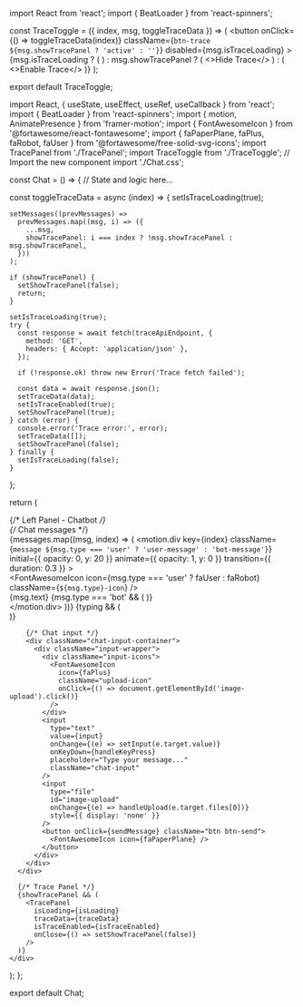 import React from 'react';
import { BeatLoader } from 'react-spinners';

const TraceToggle = ({ index, msg, toggleTraceData }) => (
  <span className="trace-button-container">
    <button
      onClick={() => toggleTraceData(index)}
      className={`btn-trace ${msg.showTracePanel ? 'active' : ''}`}
      disabled={msg.isTraceLoading}
    >
      {msg.isTraceLoading ? (
        <BeatLoader color="#fff" size={10} />
      ) : msg.showTracePanel ? (
        <>Hide Trace</>
      ) : (
        <>Enable Trace</>
      )}
    </button>
  </span>
);

export default TraceToggle;



import React, { useState, useEffect, useRef, useCallback } from 'react';
import { BeatLoader } from 'react-spinners';
import { motion, AnimatePresence } from 'framer-motion';
import { FontAwesomeIcon } from '@fortawesome/react-fontawesome';
import { faPaperPlane, faPlus, faRobot, faUser } from '@fortawesome/free-solid-svg-icons';
import TracePanel from './TracePanel';
import TraceToggle from './TraceToggle'; // Import the new component
import './Chat.css';

const Chat = () => {
  // State and logic here...

  const toggleTraceData = async (index) => {
    setIsTraceLoading(true);

    setMessages((prevMessages) =>
      prevMessages.map((msg, i) => ({
        ...msg,
        showTracePanel: i === index ? !msg.showTracePanel : msg.showTracePanel,
      }))
    );

    if (showTracePanel) {
      setShowTracePanel(false);
      return;
    }

    setIsTraceLoading(true);
    try {
      const response = await fetch(traceApiEndpoint, {
        method: 'GET',
        headers: { Accept: 'application/json' },
      });

      if (!response.ok) throw new Error('Trace fetch failed');

      const data = await response.json();
      setTraceData(data);
      setIsTraceEnabled(true);
      setShowTracePanel(true);
    } catch (error) {
      console.error('Trace error:', error);
      setTraceData([]);
      setShowTracePanel(false);
    } finally {
      setIsTraceLoading(false);
    }
  };

  return (
    <div className="chat-wrapper">
      {/* Left Panel - Chatbot */}
      <div className="chatbot-panel">
        {/* Chat messages */}
        <div className="chat-messages">
          <AnimatePresence>
            {messages.map((msg, index) => (
              <motion.div
                key={index}
                className={`message ${msg.type === 'user' ? 'user-message' : 'bot-message'}`}
                initial={{ opacity: 0, y: 20 }}
                animate={{ opacity: 1, y: 0 }}
                transition={{ duration: 0.3 }}
              >
                <div className="message-icon">
                  <FontAwesomeIcon icon={msg.type === 'user' ? faUser : faRobot} className={`${msg.type}-icon`} />
                </div>
                <div className="message-text">
                  {msg.text}
                  {msg.type === 'bot' && (
                    <TraceToggle 
                      index={index} 
                      msg={msg} 
                      toggleTraceData={toggleTraceData} 
                    />
                  )}
                </div>
              </motion.div>
            ))}
          </AnimatePresence>
          {typing && (
            <div className="typing-indicator">
              <BeatLoader color="#785ce5" size={12} />
            </div>
          )}
          <div ref={messagesEndRef} />
        </div>

        {/* Chat input */}
        <div className="chat-input-container">
          <div className="input-wrapper">
            <div className="input-icons">
              <FontAwesomeIcon 
                icon={faPlus} 
                className="upload-icon" 
                onClick={() => document.getElementById('image-upload').click()}
              />
            </div>
            <input
              type="text"
              value={input}
              onChange={(e) => setInput(e.target.value)}
              onKeyDown={handleKeyPress}
              placeholder="Type your message..."
              className="chat-input"
            />
            <input
              type="file"
              id="image-upload"
              onChange={(e) => handleUpload(e.target.files[0])}
              style={{ display: 'none' }}
            />
            <button onClick={sendMessage} className="btn btn-send">
              <FontAwesomeIcon icon={faPaperPlane} />
            </button>
          </div>
        </div>
      </div>

      {/* Trace Panel */}
      {showTracePanel && (
        <TracePanel 
          isLoading={isLoading}
          traceData={traceData}
          isTraceEnabled={isTraceEnabled}
          onClose={() => setShowTracePanel(false)}
        />
      )}
    </div>
  );
};

export default Chat;
